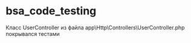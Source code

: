 # bsa_code_testing

Класс UserController из файла app\Http\Controllers\UserController.php покрывался тестами